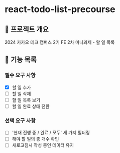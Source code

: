# react-todo-list-precourse
## 🍪 프로젝트 개요
2024 카카오 테크 캠퍼스 2기 FE 2차 미니과제 - 할 일 목록

## 🚧 기능 목록
### 필수 요구 사항
- [X] 할 일 추가
- [ ] 할 일 삭제
- [ ] 할 일 목록 보기
- [ ] 할 일 완료 상태 전환

### 선택 요구 사항
- [ ] '현재 진행 중 / 완료 / 모두' 세 가지 필터링
- [ ] 해야 할 일의 총 개수 확인
- [ ] 새로고침시 작성 중인 데이터 유지
